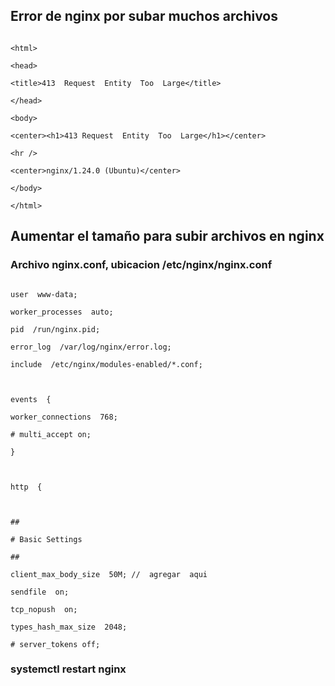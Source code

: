 
## Error de nginx por subar muchos archivos

```shell

<html>

<head>

<title>413  Request  Entity  Too  Large</title>

</head>

<body>

<center><h1>413 Request  Entity  Too  Large</h1></center>

<hr />

<center>nginx/1.24.0 (Ubuntu)</center>

</body>

</html>

```

  

## Aumentar el tamaño para subir archivos en nginx

  

### Archivo nginx.conf, ubicacion /etc/nginx/nginx.conf

```shell

user  www-data;

worker_processes  auto;

pid  /run/nginx.pid;

error_log  /var/log/nginx/error.log;

include  /etc/nginx/modules-enabled/*.conf;

  

events  {

worker_connections  768;

# multi_accept on;

}

  

http  {

  

##

# Basic Settings

##

client_max_body_size  50M; //  agregar  aqui

sendfile  on;

tcp_nopush  on;

types_hash_max_size  2048;

# server_tokens off;

```

  

### systemctl restart nginx